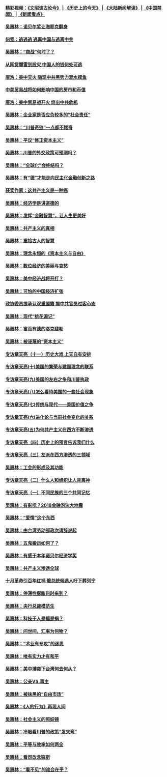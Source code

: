 #### 精彩视频：[《文昭谈古论今》](http://45.32.25.56/wenzhao) | [《历史上的今天》](http://45.32.25.56/today-in-history) | [《大陆新闻解读》](http://45.32.25.56/ntdtv-comedy) | [《中国禁闻》](http://45.32.25.56/ntdtv-news) | [《新闻看点》](http://45.32.25.56/news-insight) 

 #### [吴惠林：诺贝尔奖让海耶克翻身](../pages/nsc423/n10890049.md?t=02060931) 

#### [何坚：逃逃逃 逃离中国与逃离中共](../pages/nsc423/n10592891.md?t=02060931) 

#### [吴惠林：“商战”何时了？](../pages/nsc423/n10573558.md?t=02060931) 

#### [从网贷爆雷到股灾 中国人的钱何处可逃](../pages/nsc423/n10572800.md?t=02060931) 

#### [唐浩：美中交火 隐现中共黑势力混水摸鱼](../pages/nsc423/n10544040.md?t=02060931) 

#### [中美贸易战将如何影响中国的房市和币值](../pages/nsc423/n10543697.md?t=02060931) 

#### [唐浩：美中贸易战开火 烧出中共危机](../pages/nsc423/n10540126.md?t=02060931) 

#### [吴惠林：企业家是否应负较多的“社会责任”](../pages/nsc423/n10535022.md?t=02060931) 

#### [吴惠林：“川普奇迹”一点都不稀奇](../pages/nsc423/n10512808.md?t=02060931) 

#### [吴惠林：平议“修正资本主义”](../pages/nsc423/n10495724.md?t=02060931) 

#### [吴惠林：川普的外交政策可预测吗？](../pages/nsc423/n10462387.md?t=02060931) 

#### [吴惠林：“全球化”会终结吗？](../pages/nsc423/n10452838.md?t=02060931) 

#### [吴惠林：有“德”才能走向民主化金融创新之路](../pages/nsc423/n10432292.md?t=02060931) 

#### [获奖作家：这共产主义是一种癌](../pages/nsc423/n10431541.md?t=02060931) 

#### [吴惠林：经济学是讲道德的](../pages/nsc423/n10398014.md?t=02060931) 

#### [吴惠林：发挥“金融智慧”，让人生更美好](../pages/nsc423/n10375019.md?t=02060931) 

#### [吴惠林：共产主义的真相](../pages/nsc423/n10351394.md?t=02060931) 

#### [吴惠林：重拾古人的智慧](../pages/nsc423/n10337691.md?t=02060931) 

#### [吴惠林：理念永恒的《资本主义与自由》](../pages/nsc423/n10316274.md?t=02060931) 

#### [吴惠林：数位经济的美丽与哀愁](../pages/nsc423/n10292946.md?t=02060931) 

#### [吴惠林：美中经济战将开打？](../pages/nsc423/n10258825.md?t=02060931) 

#### [吴惠林：可怕的中国经济扩张](../pages/nsc423/n10219147.md?t=02060931) 

#### [政协委员提承认双重国籍 揭中共官员过客心态](../pages/nsc423/n10208809.md?t=02060931) 

#### [吴惠林：现代“桃花源记”](../pages/nsc423/n10185234.md?t=02060931) 

#### [吴惠林：富而有德的洛克斐勒](../pages/nsc423/n10142264.md?t=02060931) 

#### [吴惠林：被诬蔑的“资本主义”](../pages/nsc423/n10124816.md?t=02060931) 

#### [专访章天亮（十一）历史大戏 上天自有安排](../pages/nsc423/n10094905.md?t=02060931) 

#### [专访章天亮(十)美国的繁荣与建国理念的联系](../pages/nsc423/n10094899.md?t=02060931) 

#### [专访章天亮(九)美国的左右之争和川普执政](../pages/nsc423/n10094889.md?t=02060931) 

#### [专访章天亮(八)怎么看待美国的一些社会现象](../pages/nsc423/n10094857.md?t=02060931) 

#### [专访章天亮(七)传统与现代——美国价值之争](../pages/nsc423/n10093140.md?t=02060931) 

#### [专访章天亮(六)进化论与当前社会变化的关系](../pages/nsc423/n10092036.md?t=02060931) 

#### [专访章天亮(五)为何共产主义在西方不断渗透](../pages/nsc423/n10083620.md?t=02060931) 

#### [专访章天亮（四）历史上的预言告诉我们什么](../pages/nsc423/n10083606.md?t=02060931) 

#### [专访章天亮（三）左派在西方渗透的三领域](../pages/nsc423/n10081115.md?t=02060931) 

#### [吴惠林：工会的形成及其功能](../pages/nsc423/n10080633.md?t=02060931) 

#### [专访章天亮（二）什么人和组织让人背离神](../pages/nsc423/n10076637.md?t=02060931) 

#### [专访章天亮（一）不同民族的三个共同记忆](../pages/nsc423/n10074188.md?t=02060931) 

#### [吴惠林：有影呒？2018金融泡沫大地震](../pages/nsc423/n10040534.md?t=02060931) 

#### [吴惠林：“爱情”这个东西](../pages/nsc423/n10019423.md?t=02060931) 

#### [吴惠林：由台湾劳动部政次请辞说起](../pages/nsc423/n9979679.md?t=02060931) 

#### [吴惠林：五鬼搬运如何了？](../pages/nsc423/n9925338.md?t=02060931) 

#### [吴惠林：有感于本年诺贝尔经济学奖](../pages/nsc423/n9871883.md?t=02060931) 

#### [吴惠林：共产主义渗透全球](../pages/nsc423/n9812748.md?t=02060931) 

#### [十月革命引百年红祸 俄总统候选人吁下葬列宁](../pages/nsc423/n9810182.md?t=02060931) 

#### [吴惠林：停滞性膨胀何时来到？](../pages/nsc423/n9764136.md?t=02060931) 

#### [吴惠林：央行总裁模范生](../pages/nsc423/n9728134.md?t=02060931) 

#### [吴惠林：科技于人是福是祸？](../pages/nsc423/n9672982.md?t=02060931) 

#### [吴惠林：问世间，汇率为何物？](../pages/nsc423/n9621788.md?t=02060931) 

#### [吴惠林：“术业有专攻”的迷思](../pages/nsc423/n9580363.md?t=02060931) 

#### [吴惠林：唯有实力才有和平](../pages/nsc423/n9529599.md?t=02060931) 

#### [吴惠林：美中博奕下台湾何去何从？](../pages/nsc423/n9483598.md?t=02060931) 

#### [吴惠林：公亲VS.事主](../pages/nsc423/n9425637.md?t=02060931) 

#### [吴惠林：被抹黑的“自由市场”](../pages/nsc423/n9351545.md?t=02060931) 

#### [吴惠林：《人的行为》再现人间](../pages/nsc423/n9296339.md?t=02060931) 

#### [吴惠林：社会主义的照妖镜](../pages/nsc423/n9243460.md?t=02060931) 

#### [吴惠林：冷眼看川普的政策“发夹弯”](../pages/nsc423/n9120684.md?t=02060931) 

#### [吴惠林：平等与效率如何两全](../pages/nsc423/n9075430.md?t=02060931) 

#### [吴惠林：看司改念寇斯](../pages/nsc423/n9024915.md?t=02060931) 

#### [吴惠林：“看不见”的谁会在乎？](../pages/nsc423/n8977488.md?t=02060931) 

